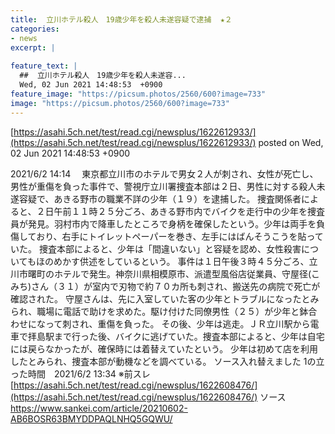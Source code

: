 ```yaml
---
title:  立川ホテル殺人　19歳少年を殺人未遂容疑で逮捕  ★２  
categories:
- news
excerpt: |
  
feature_text: |
  ##  立川ホテル殺人　19歳少年を殺人未遂容...
  Wed, 02 Jun 2021 14:48:53  +0900
feature_image: "https://picsum.photos/2560/600?image=733"
image: "https://picsum.photos/2560/600?image=733"
---
```


[https://asahi.5ch.net/test/read.cgi/newsplus/1622612933/](https://asahi.5ch.net/test/read.cgi/newsplus/1622612933/)
posted on Wed, 02 Jun 2021 14:48:53  +0900

<!--more-->

2021/6/2 14:14 　東京都立川市のホテルで男女２人が刺され、女性が死亡し、男性が重傷を負った事件で、警視庁立川署捜査本部は２日、男性に対する殺人未遂容疑で、あきる野市の職業不詳の少年（１９）を逮捕した。 捜査関係者によると、２日午前１１時２５分ごろ、あきる野市内でバイクを走行中の少年を捜査員が発見。羽村市内で降車したところで身柄を確保したという。少年は両手を負傷しており、右手にトイレットペーパーを巻き、左手にはばんそうこうを貼っていた。 捜査本部によると、少年は「間違いない」と容疑を認め、女性殺害についてもほのめかす供述をしているという。 事件は１日午後３時４５分ごろ、立川市曙町のホテルで発生。神奈川県相模原市、派遣型風俗店従業員、守屋径(こみち)さん（３１）が室内で刃物で約７０カ所も刺され、搬送先の病院で死亡が確認された。 守屋さんは、先に入室していた客の少年とトラブルになったとみられ、職場に電話で助けを求めた。駆け付けた同僚男性（２５）が少年と鉢合わせになって刺され、重傷を負った。 その後、少年は逃走。ＪＲ立川駅から電車で拝島駅まで行った後、バイクに逃げていた。捜査本部によると、少年は自宅には戻らなかったが、確保時には着替えていたという。 少年は初めて店を利用したとみられ、捜査本部が動機などを調べている。 ソース入れ替えました 1の立った時間　2021/6/2 13:34 ※前スレ [https://asahi.5ch.net/test/read.cgi/newsplus/1622608476/](https://asahi.5ch.net/test/read.cgi/newsplus/1622608476/) ソース　https://www.sankei.com/article/20210602-AB6BOSR63BMYDDPAQLNHQ5GQWU/
